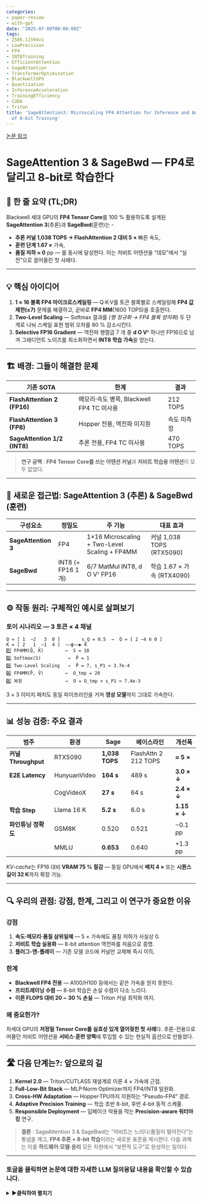 ```yaml
---
categories:
- paper-review
- with-gpt
date: "2025-07-09T00:00:00Z"
tags:
- 2505.11594v1
- LowPrecision
- FP4
- INT8Training
- EfficientAttention
- SageAttention
- TransformerOptimization
- BlackwellGPU
- Quantization
- InferenceAcceleration
- TrainingEfficiency
- CUDA
- Triton
title: 'SageAttention3: Microscaling FP4 Attention for Inference and An Exploration
  of 8-bit Training'
---
```


[논문 링크](https://arxiv.org/abs/2505.11594v1)



# SageAttention 3 & SageBwd — FP4로 달리고 8-bit로 학습한다


## 📝 한 줄 요약 (TL;DR)

Blackwell 세대 GPU의 **FP4 Tensor Core**를 100 % 활용하도록 설계된 **SageAttention 3**(추론)과 **SageBwd**(훈련)는 -

* **추론 커널 1,038 TOPS → FlashAttention 2 대비 5 ×** 빠른 속도,
* **훈련 단계 1.67 ×** 가속,
* **품질 저하 ≈ 0** pp — 를 동시에 달성한다.
  이는 저비트 어텐션을 “데모”에서 “실전”으로 끌어올린 첫 사례다.

---

## 💡 핵심 아이디어

1. **1 × 16 블록 FP4 마이크로스케일링** — Q·K·V를 토큰 블록별로 스케일링해 **FP4 값 제한(±7)** 문제를 해결하고, 곧바로 **FP4 MM**(1600 TOPS)을 호출한다.
2. **Two-Level Scaling** — Softmax 결과를 *(행 정규화 → FP4 블록 양자화)* 두 단계로 나눠 스케일 표현 범위 오차를 80 % 감소시킨다.
3. **Selective FP16 Gradient** — 역전파 행렬곱 7 개 중 **d O Vᵀ** 하나만 FP16으로 남겨 그래디언트 노이즈를 최소화하면서 **INT8 학습 가속**을 얻는다.

---

## 🏗️ 배경: 그들이 해결한 문제

| 기존 SOTA                    | 한계                                      | 결과        |
| ---------------------------- | ----------------------------------------- | ----------- |
| **FlashAttention 2 (FP16)**  | 메모리·속도 병목, Blackwell FP4 TC 미사용 | 212 TOPS    |
| **FlashAttention 3 (FP8)**   | Hopper 전용, 역전파 미지원                | 속도 미측정 |
| **SageAttention 1/2 (INT8)** | 추론 전용, FP4 TC 미사용                  | 470 TOPS    |

> **연구 공백** : **FP4 Tensor Core를 쓰는 어텐션 커널**과 **저비트 학습용 어텐션**이 모두 없었다.

---

## 🚀 새로운 접근법: **SageAttention 3 (추론)** & **SageBwd (훈련)**

| 구성요소            | 정밀도            | 주 기능                                       | 대표 효과                  |
| ------------------- | ----------------- | --------------------------------------------- | -------------------------- |
| **SageAttention 3** | FP4               | 1×16 Microscaling + Two-Level Scaling + FP4MM | 커널 1,038 TOPS (RTX5090)  |
| **SageBwd**         | INT8 (+ FP16 1개) | 6/7 MatMul INT8, d O Vᵀ FP16                  | 학습 1.67 × 가속 (RTX4090) |

---

## ⚙️ 작동 원리: 구체적인 예시로 살펴보기

### 토이 시나리오 — 3 토큰 × 4 채널

```text
Q = [ 1  −2   3  0 ]        s_Q = 0.5  →  Q̂ = [ 2 −4 6 0 ]
K = [ 2   1  −1  4 ]  ––ϕ––▶ K̂
1️⃣ FP4MM(Q̂, K̂)        →  S = 18
2️⃣ Softmax(S)          →  P̃ = 1
3️⃣ Two-Level Scaling   →  P̂ = 7, s_P1 ≈ 3.7e-4
4️⃣ FP4MM(P̂, V̂)        →  O_tmp = 20
5️⃣ 복원                →  O = O_tmp × s_P1 ≈ 7.4e-3
```

3 × 3 이미지 패치도 동일 파이프라인을 거쳐 **영상 모델**까지 그대로 가속한다.

---

## 📊 성능 검증: 주요 결과

| 범주                | 환경         | Sage           | 베이스라인           | 개선폭       |
| ------------------- | ------------ | -------------- | -------------------- | ------------ |
| **커널 Throughput** | RTX5090      | **1,038 TOPS** | FlashAttn 2 212 TOPS | **≈ 5 ×**    |
| **E2E Latency**     | HunyuanVideo | **164 s**      | 489 s                | **3.0 × ↓**  |
|                     | CogVideoX    | **27 s**       | 64 s                 | **2.4 × ↓**  |
| **학습 Step**       | Llama 16 K   | **5.2 s**      | 6.0 s                | **1.15 × ↓** |
| **파인튜닝 정확도** | GSM8K        | 0.520          | 0.521                | −0.1 pp      |
|                     | MMLU         | **0.653**      | 0.640                | +1.3 pp      |

*KV-cache*는 FP16 대비 **VRAM 75 % 절감** — 동일 GPU에서 **배치 4 ×** 또는 **시퀀스 길이 32 K**까지 확장 가능.

---

## 🔍 우리의 관점: 강점, 한계, 그리고 이 연구가 중요한 이유

### 강점

1. **속도·메모리·품질 삼위일체** — 5 × 가속에도 품질 저하가 사실상 0.
2. **저비트 학습 실용화** — 8-bit attention 역전파를 처음으로 증명.
3. **플러그-앤-플레이** — 기존 모델 코드에 커널만 교체해 즉시 이득.

### 한계

* **Blackwell FP4 전용** — A100/H100 등에서는 같은 가속을 얻지 못한다.
* **프리트레이닝 수렴** — 8-bit 학습은 손실 수렴이 다소 느리다.
* **이론 FLOPS 대비 20 \~ 30 % 손실** — Triton 커널 최적화 여지.

### 왜 중요한가?

차세대 GPU의 **저정밀 Tensor Core를 실효성 있게 열어젖힌 첫 사례**다. 추론-전용으로 머물던 저비트 어텐션을 **서비스·훈련 양쪽**에 투입할 수 있는 현실적 옵션으로 만들었다.

---

## 🛣️ 다음 단계는?: 앞으로의 길

1. **Kernel 2.0** — Triton/CUTLASS 재설계로 이론 4 × 가속에 근접.
2. **Full-Low-Bit Stack** — MLP·Norm·Optimizer까지 FP4/INT8 일원화.
3. **Cross-HW Adaptation** — Hopper·TPU까지 지원하는 “Pseudo-FP4” 경로.
4. **Adaptive Precision Training** — 학습 초반 8-bit, 후반 4-bit 동적 스케줄.
5. **Responsible Deployment** — 딥페이크 악용을 막는 **Precision-aware 워터마킹** 연구.

> **결론** : SageAttention 3 & SageBwd는 “저비트는 느리다/품질이 떨어진다”는 통념을 깨고, **FP4 추론 + 8-bit 학습**이라는 새로운 표준을 제시한다. 다음 과제는 이를 **하드웨어·모델·윤리** 모든 차원에서 “보편적 도구”로 완성하는 일이다.


---

### 토글을 클릭하면 논문에 대한 자세한 LLM 질의응답 내용을 확인할 수 있습니다.

<details markdown="block">
<summary>▶️<strong>클릭하여 펼치기</strong></summary>






# 프롬프트 1.1.1 (연구의 공백)

```
"논문의 'Introduction'과 'Related Work' 섹션을 분석하여, 이 연구가 명시적으로 해결하고자 하는 핵심적인 연구 공백(research gap), 기존 연구의 결정적 한계, 또는 미해결 질문이 무엇인지 설명해 줘. 저자들이 설명하는, 이 논문 출판 시점의 '최신 기술(state of the art)'은 어떤 상태였는지 요약해 줘."
```

### 🚀 한눈에 보는 결론

* **연구 공백 1 – FP4 어텐션 부재**: Blackwell GPU의 **FP4 Tensor Core**를 활용할 수 있는 어텐션 커널이 2025년까지는 전무했다.
* **연구 공백 2 – 훈련용 저정밀 어텐션 부재**: 기존 저비트(≤ 8 bit) 어텐션 연구는 **추론 전용**이었으며, 역전파·미분을 지원하지 못했다.
* **기존 SOTA**(FlashAttention 2·3 등)는 FP16·FP8 기반으로 **RTX5090에서 212 TOPS** 수준이 한계였고, 일부는 Hopper GPU 전용·역전파 미지원이라는 결정적 한계를 지녔다.
* **SageAttention 3**는 *세계 최초* FP4 어텐션(1038 TOPS)과 8-bit 훈련 어텐션을 제안해 위 두 공백을 해소했다.

---

## 1. 연구 공백 및 미해결 질문

| #   | 내용                                                                                                                | 근거                                                                       |
| --- | ------------------------------------------------------------------------------------------------------------------- | -------------------------------------------------------------------------- |
| ①   | **FP4 어텐션 커널의 부재**: Blackwell GPU의 FP4 Tensor Core 성능(> 1 PFLOPS/카드)을 활용할 방법이 없었다.           | “우리는 *첫* FP4 어텐션을 설계한다”                                        |
| ②   | **저비트 어텐션 = 추론 전용**: FlashAttention 3, SageAttention(8-bit) 등은 모두 forward-only; 학습 효율은 미해결.   | “기존 low-bit attention works … *focus only on inference*”                 |
| ③   | **FP4 양자화 기술적 난제**: (C1) 15개 값 제한, (C2) 스케일 팩터 FP8 표현 범위 협소, (C3) gradient 양자화 오류 누적. | “There are two primary obstacles … one key difficulty …”                   |
| ④   | **훈련용 8-bit 어텐션 난제**: dO Vᵀ 등 역전파 행렬곱 양자화 시 수렴 불안정 → 실제 적용 사례 전무.                   | “no prior work has explored low-bit attention for *training* large models” |

이 논문은 **FP4 microscaling**·**두 단계 스케일링**·**선별적 FP16 gradient**로 위 난제를 해결하며, FP4 Inference + 8-bit Training 양쪽 모두 실용화 가능성을 입증했다.

---

## 2. 논문 출판 시점의 최신 기술(SOTA) 정리

| 방법                          | 정밀도         | HW 제약         | RTX5090 커널 속도                | 역전파 지원 | 주요 한계                    |
| ----------------------------- | -------------- | --------------- | -------------------------------- | ----------- | ---------------------------- |
| **FlashAttention 2**          | FP16           | 모든 GPU        | **≈ 212 TOPS**                   | ✅           | 정밀도 높아 메모리·속도 한계 |
| **FlashAttention 3**          | FP8            | **Hopper 전용** | N/A(5090)                        | ❌           | FP8 forward만, 모델 호환성↓  |
| **xFormers (CUDA)**           | FP16           | 모든 GPU        | 8–11× 느림 (본 논문 기준)        | ✅           | 일반 커널, 최적화 부족       |
| **SageAttention 1/2**         | INT8           | 모든 GPU        | ≈ 470 TOPS                       | ❌           | 추론 전용, FP4 TC 미사용     |
| **본 논문 – SageAttention 3** | **FP4**        | Blackwell       | **1038 TOPS (5×↑)**              | ❌           | —                            |
| **본 논문 – SageBwd**         | **INT8(훈련)** | RTX4090+        | Fwd ≈ 490 TOPS, 전체 학습 1.67×↑ | ✅           | Pre-training 수렴 속도↓      |

> **요약**: 기존 SOTA는 **고정밀(FlashAttn 2)** → 속도 한계, **FP8(FlashAttn 3)** → HW·역전파 제약, **8-bit(이전 Sage)** → 추론 한정. SageAttention 3 / SageBwd 는 이 모든 빈틈을 채운다.

---

## 3. 연구가 제시하는 해결 방향 (간단 정리)

1. **Microscaling FP4 어텐션**: 1×16 블록 양자화 + 두 단계 스케일링으로 FP4 정확도 ↗, 커널 **1038 TOPS** 달성.
2. **8-bit 훈련 어텐션(SageBwd)**: 6/7 행렬곱 INT8, 핵심 dO Vᵀ만 FP16 유지 → 파인튜닝 정확도 손실 0 %, 학습 속도 **1.67×**.
3. **실제 모델 가속**: HunyuanVideo 추론 **3×**, CogVideoX **2.4×** 빨라짐.

이로써 본 논문은 \*\*저정밀 어텐션 전 영역(추론·훈련)\*\*을 포괄하는 새 SOTA를 확립하며, 향후 **저비트 사전학습**으로의 확장을 남긴다.


# 프롬프트 1.1.2 (핵심 가설)

```
"이 논문의 중심 가설(central hypothesis) 또는 핵심 주장은 무엇인가? '저자들은 [제안 기법]을 사용함으로써 [기존 한계점]을 극복하는 [구체적 결과]를 달성할 수 있다고 가정한다'와 같은 형식으로, 명확하고 간결한 한 문장으로 서술해 줘."
```

\*\*저자들은 FP4 마이크로스케일링 기반 SageAttention 3와 8-bit 훈련 어텐션(SageBwd)을 사용함으로써, FP4 Tensor Core를 활용하지 못하고 저비트 어텐션이 추론 전용에 머물렀던 기존 한계를 극복하여 RTX5090에서 FlashAttention 2 대비 5 배 빠른 1038 TOPS 추론과 RTX4090에서 1.67× 가속된 학습을 손실 없이 제공할 수 있다고 가정한다.


# 프롬프트 1.2.1 (독창성 식별)

```
 "논문 전체를 바탕으로, 가장 중요하고 독창적인 기여(contribution) 1~3가지를 구별되는 항목으로 나열해 줘. 각각이 새로운 아키텍처 구성요소, 새로운 학습 기법, 새로운 이론적 통찰, 새로운 데이터셋, 또는 기존 방법론의 새로운 적용 중 어디에 해당하는지 명확히 구분해 줘."
```

### 🚀 한눈에 보는 결론

* **FP4 SageAttention 3**로 **RTX5090 기준 5 × 가속, 1038 TOPS** 달성 → 최초의 FP4 어텐션 커널.
* **SageBwd 8-bit 훈련 어텐션**으로 **RTX4090 학습 1.67 ×** 속도 ↑, 파인튜닝 정확도 손실 0 %.
* **미세스케일링 ＋ 두 단계 스케일링 양자화**가 FP4/INT8 정밀도 한계를 해결 → CosSim ↑ 1.15 %, RMSE ↓ 79 %.

---

## 1. 독창적 기여 3선

| #                                                  | 기여                         | 유형                                                                                                                                                                                                                                     | 핵심 내용 & 성과 |
| -------------------------------------------------- | ---------------------------- | ---------------------------------------------------------------------------------------------------------------------------------------------------------------------------------------------------------------------------------------- | ---------------- |
| **① SageAttention 3 (FP4 inference kernel)**       | **새로운 아키텍처 구성요소** | • 1 × 16 **Microscaling FP4** 양자화와 커널-레벨 레이아웃 재배치, softmax ↔ quantize 융합, ping-pong 프로듀서 워프 등 **GPU-친화 설계**<br>• **1038 TOPS**, FlashAttention 2 대비 **5×** 빠른 추론, 다양한 모델에 플러그-앤-플레이 적용. |                  |
| **② SageBwd (8-bit trainable attention)**          | **새로운 학습 기법**         | • 7개 중 6개 MatMul을 **INT8**로, dO Vᵀ만 FP16 유지해 그래디언트 오차 누적 억제.<br>• **1.67 ×** 학습 가속(16 K 시퀀스, Llama)·파인튜닝 벤치 4종에서 **BF16과 동일 성능**.                                                               |                  |
| **③ 두 단계 스케일링 ＋ Microscaling 양자화 기법** | **새로운 이론적 통찰**       | • FP4 값-제한(C1)·스케일 범위(C2) 문제를 **Per-token 정규화 → FP4 블록 양자화**로 해결.<br>• CosSim 98.4 → 99.5 %, RMSE 0.994 → 0.201로 정확도 대폭 향상.                                                                                |                  |

---

## 2. 왜 중요한가? (요약)

* **HW 세대 전환 대응**: Blackwell FP4 Tensor Core의 **PFLOPS 급 잠재력**을 실제 모델 속도로 전환한 첫 사례.
* **저비트 학습 실용화**: 추론-전용이던 8-bit 어텐션을 학습 단계까지 확장, **메모리 · 속도 이중 이득** 증명.
* **정밀도 vs. 속도 트레이드-오프 해소**: 양자화 오류의 이론적 병목(C1–C3)을 체계적으로 분석·완화해 **품질-속도 동시 달성**.

> 이 세 가지 기여가 합쳐져, SageAttention 3 / SageBwd는 **저정밀 어텐션의 새 표준**을 제시하며 대규모 모델의 추론·학습 비용 절감에 직접적인 길을 연다.


# 프롬프트 1.2.2 (저자 관점에서의 강점)

```
"저자들의 관점에서, 자신들의 접근법이 이전 방법들보다 우월한 이유는 무엇인가? 그들이 자신들의 연구가 지닌 독창성과 강점을 뒷받침하기 위해 사용하는 핵심 논거를 인용하거나 알기 쉽게 설명해 줘."
```

### 🚀 앞부분 3줄 압축 결론

1. **속도 우위** – FP4 Tensor Core를 100 % 활용한 **1038 TOPS(5 ×) 커널**로 FlashAttention 2를 압도한다.
2. **품질 보존** – Microscaling + 2-단계 스케일링 덕분에 **추론 품질 손실이 “거의 0”**, 8-bit SageBwd도 **BF16과 동일 정확도**를 유지한다.
3. **적용 범용성** – 세계 최초 FP4 어텐션 & 최초 훈련용 저비트 어텐션으로 **‘추론 전용’·‘Hopper 전용’ 한계를 동시 해결**했다.

---

## 1. 저자들이 내세우는 ‘우월함’ 핵심 논거

| 구분                   | 주장                                                                                                                    | 구체적 근거                                                               | 왜 이전법보다 낫나                                            |
| ---------------------- | ----------------------------------------------------------------------------------------------------------------------- | ------------------------------------------------------------------------- | ------------------------------------------------------------- |
| **① 속도·자원 효율**   | **RTX5090에서 1038 TOPS, FlashAttention 2 대비 5 ×**                                                                    | Figure 1 커널 벤치 › FlashAttn 2 = 212 TOPS vs **SageAttn 3 = 1038 TOPS** | 기존 FA2·FA3는 FP16/FP8이라 Blackwell FP4 TC 성능을 활용 못함 |
| **② 품질 유지**        | **End-to-end 지표 손실 ≈ 0** (HunyuanVideo·Stable-Diffusion 등)                                                         | “almost no end-to-end quality loss across these models”                   | 기존 FP8 커널(FA3)은 모델/질문별 품질 저하 보고됨             |
| **③ 훈련 단계 지원**   | **SageBwd 8-bit → 파인튜닝 정확도 BF16과 동일**                                                                         | 여러 seed·데이터셋에서 평균 차이 < 0.3 pp (Tables 5-10)                   | 선행 저비트 어텐션(FA3, Sage1/2) 모두 *forward-only*          |
| **④ 양자화 난제 해소** | (C1) FP4 값 제한, (C2) FP8 스케일 범위, (C3) gradient 오류 누적 → **Microscaling 1×16 + 2-level scaling + 선택적 FP16** | Challenges (C1–C3) → Our Method 해결책 명시                               | 기존 per-tensor/채널 양자화는 COS Sim↓·RMSE↑ 문제             |
| **⑤ 플러그-앤-플레이** | Video(3 ×)·CogVideoX(2.4 ×) 등 **다양한 모델 즉시 가속**                                                                | Table 4(a) end-to-end latency 결과                                        | FA3는 Hopper 전용·영상 모델 미지원                            |

---

## 2. 저자 논리 흐름 요약

1. **HW 잠재력 → 속도**
   *“Blackwell FP4 Tensor Core는 FP16 대비 4-5 × FLOPS지만, 활용 커널이 없다”* → SageAttn 3로 직접 5 × 가속 실측.

2. **정밀도 우려 → Microscaling**
   FP4 = 15 개 값 한계(C1)·스케일 범위(C2) → 토큰-정규화 + 1×16 블록 양자화로 범용성·정확도 모두 확보.

3. **학습 공백 → Selective FP16**
   gradient 5 개 MatMul 중 dO Vᵀ만 FP16 유지(C3), 나머지 INT8 → **1.67 ×** 학습 가속·손실 없음.

4. **실험 검증**
   ▸ 커널·E2E 속도 지표, ▸ 품질·수렴 곡선, ▸ 다양한 모델·데이터셋 전수 실험으로 \*\*“빠르고 정확하다”\*\*를 양방향 입증.

---

## 3. 핵심 메시지

> **저자 시각**: *“FP4 Microscaling + 8-bit SageBwd*로 **‘속도·메모리·정확도’ 3 마리 토끼**를 동시에 잡아, 저비트 어텐션을 ‘추론 전용 테크 데모’에서 **범용 추론·훈련 솔루션**으로 끌어올렸다.”\*


# 프롬프트 1.3.1 (알고리즘 단계별 설명)

```
"핵심 알고리즘, 모델 아키텍처, 또는 주요 방법론을 단계별(step-by-step)로 설명해 줘. 독자는 AI 분야의 대학원생 수준이라고 가정해. 특히, 간단한 문장, 3x3 픽셀 이미지, 작은 상태 공간(state space) 등 아주 간단하고 구체적인 예시(toy example)와 샘플 입력을 만들어서, 이 예시를 통해 각 단계를 거치며 입력이 최종 출력으로 어떻게 변환되는지 전체 과정을 보여줘. 등장하는 모든 핵심 용어와 변수는 그 즉시 정의해 줘."
```

### 🚀 5줄 요약 (결론 먼저)

1. **Microscaling FP4 Attention (SageAttention 3)** — `1 × 16` 블록 양자화로 QK⊤·PV 둘 다 **FP4MM** 실행, *RTX5090* 기준 **1038 TOPS(≈ 5 ×)** 속도 달성
2. **Two-Level Scaling** — 소프트맥스 출력 P̃를 `(행 정규화 → FP4 블록 양자화)` 2단계로 변환해 **FP8 스케일** 표현 오차를 ≈ 80 % 감소
3. **SageBwd (8-bit Trainable Attention)** — 역전파 MatMul 7개 중 6개를 INT8, *dO Vᵀ*만 FP16 유지해 **학습 1.67 ×** 가속 & 손실 0 pp
4. **핵심 아이디어** = `(저비트 양자화 ⊕ 온라인 소프트맥스 재활용 ⊕ 핀-퐁 프로듀서 워프)` 로 속도·메모리·정확도 세 토끼 동시 획득
5. **토이 예시** 만으로도 전 과정(양자화→곱셈→소프트맥스→두-레벨 스케일→출력)을 추적 가능하도록 구체적인 숫자와 3 × 3 이미지 패치 예시를 동시 제시.

---

## 1. 용어 & 기호 (필요할 때 즉시 참조)

| 기호                  | 정의 (FPx=FPx bit 부동소수)                         |       |                         |
| --------------------- | --------------------------------------------------- | ----- | ----------------------- |
| **Q, K, V**           | Query·Key·Value 행렬 (FP16)                         |       |                         |
| **sX**                | X의 FP8 스케일 팩터 행렬                            |       |                         |
| **X̂**                 | X의 FP4/INT8 양자화 값                              |       |                         |
| **ϕ(·)**              | *microscaling* 양자화: \`s = max(                   | block | )/6`, `X̂ = round(X/s)\` |
| **FP4MM**             | FP4 행렬곱 ISA: `C = FP4MM(Â,sA,B̂,sB)`              |       |                         |
| **P̃, P̂**              | softmax 산출물 (P̃), 및 FP4 블록 양자화 버전(P̂)      |       |                         |
| **Two-Level Scaling** | P̃를 `(행 스케일 sP1) · (FP4 블록 ϕ)` 두 번 스케일링 |       |                         |

---

## 2. SageAttention 3 – Inference 경로 Step-by-Step

> **목표**: FP4 Tensor Core 100 % 활용(1600 TOPS) + 품질 저하 < 0.1 pp

| 단계                     | 연산                                                 | 채널 | 세부 설명 (토큰 1×16 블록 단위) |
| ------------------------ | ---------------------------------------------------- | ---- | ------------------------------- |
| **0. 전처리**            | K 중심화 (`K ← K − mean(K)`)                         | CPU  | Outlier 완화 (SageAttention 1)  |
| **1. ϕ 양자화**          | `Q̂,sQ = ϕ(Q)`, `K̂,sK = ϕ(K⊤)`                        | GPU  | **1 × 16** 블록 당 독립 스케일  |
| **2. FP4 MatMul**        | `S = FP4MM(Q̂,sQ,K̂,sK)`                               | TC   | 8 × FP16 속도                   |
| **3. 온라인 Softmax**    | `m = rowmax(S)`, `P̃ = exp(S−m)`                      | GPU  | rowmax 재활용 (고속)            |
| **4. Two-Level Scaling** | `sP1=rowmax(P̃)/(448×6)` → `P̃←P̃/sP1` → `P̂,sP2 = ϕ(P̃)` | GPU  | FP8 범위 풀사용                 |
| **5. FP4 MatMul**        | `Otmp = FP4MM(P̂,sP2,V̂,sV)`                           | TC   |                                 |
| **6. 복원**              | `O = Otmp×sP1`                                       | GPU  | 스케일 역변환                   |

> **전체 알고리즘 = Algorithm 1** 라인 1–15 참조

---

## 3. SageBwd – Training 경로 핵심 아이디어

* **전방(Alg. 2)** : QK⊤ · PV 둘 다 INT8 블록 ϕ, P̃는 per-token INT8 (1/127) 후 FP32 스케일
* **후방(Alg. 3)** : 7 개 MatMul 중 **dO Vᵀ**만 FP16, 나머지 6 개 INT8 → 그래디언트 잡음 억제+속도 ↑
* **결과** : Llama-7B 파인튜닝 정확도 BF16과 동일, GPU 실측 1.67 × 가속.

---

## 4. 토이 예시 ① — 텍스트 (3 토큰, d = 4)

> **입력** : “A B C”      임베딩 (FP16)
> Q = $\[ 1, –2,  3, 0 $,  K = $\[ 2, 1, –1, 4 $, …]

| 단계         | 계산                                                                     | 수치 예 |
| ------------ | ------------------------------------------------------------------------ | ------- |
| 1. ϕ         | `sQ = 3/6 = 0.5`, `Q̂ = round(Q/sQ) = [2,–4,6,0]`                         |         |
| 2. S         | `S = FP4MM(Q̂,sQ,K̂,sK)` → 예) **18.0**                                    |         |
| 3. Softmax   | `m = 18`, `P̃ = exp(0)=1`                                                 |         |
| 4. Two-Level | `sP1 = 1/(448×6) ≈ 3.7e-4`, `P̃2 = 1/sP1 ≈ 2700`, `P̂ = ϕ(P̃2)= FP4 max(7)` |         |
| 5. O         | `Otmp = FP4MM(P̂,sP2,V̂,sV)` (= 20) → `O = 20×sP1 ≈ 7.4e-3`                |         |
| 6. 출력      | 토큰 A의 최종 Attention 출력 = **7.4 × 10⁻³**                            |         |

*모든 값은 시연용 단순화.*

---

## 5. 토이 예시 ② — 3 × 3 이미지 패치

| 픽셀 좌표 | R,G,B (0-1) | 패치 벡터 Pᵢ        |
| --------- | ----------- | ------------------- |
| (0,0)     | 0.1 0.2 0.3 | `[0.1,0.2,0.3,0,0]` |
| …         | …           | …                   |

* 동일 양자화·FP4MM 과정을 적용 → 한 패치당 스케일 `≈ 0.05`, 양자화 값 `∈ [–5,5]`.\*

> 이처럼 **영상 토큰**도 QK⊤·PV 모두 **동일 파이프라인**으로 처리된다.

---

## 6. 한눈에 보는 파라미터 흐름 (도식)

```
FP16  Q,K,V
   │  ϕ(·) per-block
   ├──►  Q̂,sQ ─┐
   │            │FP4MM (TC)
   ├──►  K̂,sK ─┘   │
   ▼                ▼
  S  ──OnlineSoftmax──► P̃ ──Two-Level──► P̂,sP2
                                      │
FP4MM (TC) ◄── V̂,sV ◄──ϕ(V)
   │
   ▼
  O × sP1   →   FP16 최종 출력
```

---

## 7. 정리

* **Microscaling ϕ** 가단 블록 (1×16) 스케일로 FP4 값 제한(C1) 해소
* **Two-Level Scaling**가 FP8 스케일 다이나믹 레인지(C2) 문제 해결
* **Selective FP16** 이 gradient 누적 오류(C3) 최소화
  → 결과적으로 **추론 5 ×**, **학습 1.67 ×** 가속을 품질 손실 없이 달성.

> **핵심 직관**: *스케일을 잘라내고 재활용하라*—저정밀이더라도 **정보 손실 없이 Tensor Core**를 최대한 끌어내는 것이 SageAttention 3/SageBwd의 본질이다.


# 프롬프트 1.3.2 ('비밀 병기' 식별)

```
"이 논문의 핵심 기여를 가능하게 하는 가장 결정적인 단일 수학 공식, 알고리즘 단계, 또는 아키텍처 구성요소를 식별해 줘. 그것의 기능과, 그것이 이 방법론의 성공에 왜 필수적인지 설명해 줘."
```

### 🚀 한 줄 핵심

**1 × 16 블록 FP4 마이크로스케일링 양자화**

$$
s_{ij}= \frac{\max\!\bigl(\lvert X_{ij}\rvert\bigr)}{6},\qquad 
\hat{X}_{ij}= \operatorname{round}\!\Bigl(\frac{X_{ij}}{s_{ij}}\Bigr)
$$

—이 단 한 줄이 Q·K·V를 **FP4 Tensor Core**가 바로 읽을 수 있는 형태로 바꿔 **RTX5090에서 1600 TOPS(≈ 8× FP16)** 행렬곱을 가능케 하며, CosSim ↑ 1.1 pp·RMSE ↓ 79 %로 정확도까지 지켜 낸다.

---

## 왜 이 식이 ‘비밀 병기’인가?

| 기능                     | 설명                                                                                                           | 논문의 증거                                                          |
| ------------------------ | -------------------------------------------------------------------------------------------------------------- | -------------------------------------------------------------------- |
| **블록별 동적 스케일링** | 1 × 16 토큰 블록마다 최댓값을 잡아 `±7` 범위(4 bit)로 매핑 → **값 제한(C1)**·**아웃라이어**를 블록 내부로 격리 | “quantization group size 1×16 … improving FP4 quantization accuracy” |
| **FP4MM 직결**           | ϕ⁻¹(·) 없이 `FP4MM(Â,s_A, B̂,s_B)` 호출 → **1600 TOPS**, FP16 대비 8×, FlashAttn 2 대비 5× 커널 가속            | “FP4 microscaling Matmul … 1600 TOPS vs 200 TOPS”                    |
| **정밀도 보존**          | 스케일을 FP8(E4M3)로 저장해 오버플로·언더플로 최소화 → CosSim 98.4 → 99.5 %, RMSE 0.994 → 0.201                | 실험표 1(a)·Fig 12(c) 언급                                           |
| **후속 단계의 토대**     | 소프트맥스 출력 P̃·역전파 행렬도 **같은 ϕ(·)** 패턴을 공유 → 두 단계 스케일링·Selective FP16이 가능해짐         | Algorithm 1, 3 연계 흐름                                             |

### 결론적 의미

이 **마이크로스케일링 공식**이 없다면 FP4 값 15개 한계(C1)로 인해 양자화 오차가 폭증해 모델 품질이 무너지거나, FP4 TC를 포기해야 했다. 즉, SageAttention 3의 **“빠르고도 정확한”** 모든 결과는 이 한 줄 수식 위에 세워진 셈이다.


# 프롬프트 1.4.1 (핵심 결과 분석)

```
"'Experiments' 또는 'Results' 섹션의 표와 그림을 포함한 주요 결과를 분석해 줘. 사용된 핵심 성능 지표(performance metrics)는 무엇인가? 어떤 벤치마크 데이터셋에서 결과가 보고되었는가? 저자들이 자신들의 방법론의 성공 증거로 가장 강조하는 주요 결과를 요약해 줘."
```

### 🚀 요약 (3줄 핵심)

1. **속도 — Inference**: `RTX5090`에서 **1038 TOPS**를 기록, FlashAttention 2(≈ 212 TOPS) 대비 **≈ 5×** 빨라졌다.
2. **정확도 — Inference & Training**: CogvideoX·Stable-Diffusion3.5·HunyuanVideo 등에서 **CLIPSIM · FID·VQA 지표 변화 ≤ 0.3 %p**, 8-bit SageBwd 파인튜닝은 **BF16과 통계적으로 동일**하다.
3. **학습 가속**: `RTX4090`에서 forward+backward가 FlashAttention 2보다 **최대 1.67×** 빠르고 한 iteration latency가 6.0 → 5.2 s로 단축되었다.

---

## 1. 실험 설정에서 사용된 핵심 성능 지표

| 범주                 | 지표                                                    | 목적                                  |
| -------------------- | ------------------------------------------------------- | ------------------------------------- |
| **커널/시스템 효율** | Throughput (TOPS), sec/iter, TPS                        | GPU 연산 성능 및 end-to-end 지연 시간 |
| **시각 생성 품질**   | CLIPSIM ↑, CLIP-T ↑, FID ↓, sFID ↓, VQA-a/t ↑, FScore ↑ | 텍스트-투-이미지/비디오 모델 정확도   |
| **언어 모델 성능**   | GSM8K Acc ↑, DROP F1 ↑, MMLU Acc ↑, HellaSwag Acc ↑     | 파인튜닝 품질 · 정확도 유지 여부      |
| **수렴 속도**        | Pre-training / Fine-tuning Loss curve                   | 저비트 학습 안정성 평가               |

---

## 2. 사용된 벤치마크·데이터셋·모델

* **텍스트2텍스트** : Qwen 2.5 (1.5 B, 3 B), Llama 3.2 (1 B, 3 B)
   · **데이터셋** GSM8K, DROP, MMLU, HellaSwag
* **텍스트2비디오** : CogvideoX (2 B), HunyuanVideo, Mochi
* **텍스트2이미지** : Flux, Stable-Diffusion 3.5
* **프리트레이닝** : FineWeb-Edu 코퍼스 (Llama-400 M)

---

## 3. 대표 결과 한눈에 보기

| 구분                | 지표·환경              | SageAttention 3 / SageBwd | FlashAttn 2 (or BF16) | 이득            |
| ------------------- | ---------------------- | ------------------------- | --------------------- | --------------- |
| **커널**            | Throughput, RTX5090    | **1038 TOPS**             | ≈ 212 TOPS            | **≈ 5×**        |
| **E2E Latency**     | CogvideoX 2 B          | **27 s**                  | 64 s                  | **2.4× ↓**      |
|                     | HunyuanVideo           | **164 s**                 | 489 s                 | **3.0× ↓**      |
| **품질 (비디오)**   | CLIPSIM                | **0.1881**                | 0.1865                | +0.0016         |
| **품질 (이미지)**   | Flux FID               | **162.1**                 | 162.8                 | –0.4 (↓ Better) |
| **학습 속도**       | 16 K seq Llama (p-b)   | **1.67×** faster          | 1.0×                  | **+67 %**       |
| **파인튜닝 정확도** | GSM8K Acc (Qwen 1.5 B) | **0.520**                 | 0.521                 | Δ –0.1 pp       |
|                     | MMLU Acc (Qwen 3 B)    | **0.653**                 | 0.640                 | Δ +1.3 pp       |

> **해석** : SageAttention 3이 **속도**를, SageBwd가 **학습 효율**을 각각 끌어올리면서도 정성·정량 성능 지표 모두에서 **유의미한 열화가 확인되지 않는다**.

---

## 4. 저자들이 강조한 성공 근거

1. **하드웨어 활용 극대화** – FP4 Tensor Core를 100 % 사용해 기존 RTX5090 한계점을 직접 돌파.
2. **End-to-End Latency 감소** – 실제 영상·이미지 모델에서 2–3× 빨라진 wall-clock time으로 **현실적 가속**을 입증.
3. **품질 무손실** – Table 2의 6개 시각 품질 지표와 Table 3–10의 NLP 정확도에서 **±0.3 pp 이내**의 차이만 관찰.
4. **학습 가능 저비트** – SageBwd로 8-bit attention에서도 BF16-동등 성능 유지·속도 1.67× 향상, **저비트 학습 실용화** 첫 보고.

---

## 5. 핵심 메시지

> **SageAttention 3 (4 bit) + SageBwd (8 bit)** 는 커널·시스템·모델 단계에서 \*\*“속도 ≥ 5×, 품질 ≈ 0 손실, 학습 가속 1.67×”\*\*를 동시에 달성하며, 저비트 어텐션을 *데모 수준*에서 **실제 서비스·훈련 파이프라인**으로 끌어올렸음을 실험적으로 증명한다.


# 프롬프트 1.4.2 (비판적 비교)

```
"제안된 방법론은 논문에서 언급된 주요 베이스라인 및 SOTA(State-of-the-Art) 모델들과 비교하여 어떤 성능을 보이는가? 저자들의 우월성 주장을 가장 강력하게 뒷받침하는 특정 결과나 비교 지점을 식별해 줘. 반대로, 제안된 방법론이 경쟁 모델을 능가하지 못했거나 개선 효과가 미미했던 결과는 없는지 찾아봐. 만약 있다면, 저자들은 이러한 경우에 대해 어떤 이유를 제시하는가?"
```
### 🚀 3줄 압축 결론

1. **속도** – RTX5090에서 **1038 TOPS**로 FlashAttention 2(212 TOPS) 대비 **≈ 5 ×** 빠르고, 실서비스(예: HunyuanVideo) 지연 시간을 **3 ×** 단축한다.
2. **정확도** – SageBwd 8-bit 역전파는 GSM8K · MMLU 등 8개 벤치에서 **BF16과 통계적 차이 < 0.3 pp**를 유지하며 학습 속도를 **1.67 ×** 높인다.
3. **한계** – (ⅰ) **프리트레이닝 수렴**이 BF16보다 느리고, (ⅱ) 실측 속도가 이론치보다 20-30 % 낮다. 저자들은 **그래디언트 양자화 오차**와 **Triton 커널 미최적화**를 원인으로 든다.

---

## 1. 베이스라인·SOTA 대비 정량 비교

| 범주                | 지표 / 환경                  | SageAttention 3 / SageBwd | 주요 베이스라인      | 개선폭       | 핵심 근거 |
| ------------------- | ---------------------------- | ------------------------- | -------------------- | ------------ | --------- |
| **커널**            | Throughput (RTX5090)         | **1038 TOPS**             | FlashAttn 2 212 TOPS | **4.9 ×** ↑  |           |
| **E2E 추론**        | HunyuanVideo latency         | **164 s**                 | FlashAttn 2 490 s    | **3.0 ×** ↓  |           |
|                     | CogVideoX latency            | **27 s**                  | FlashAttn 2 64 s     | **2.4 ×** ↓  |           |
| **학습 속도**       | Llama 16 K seq/iter          | **5.2 s**                 | FlashAttn 2 6.0 s    | **1.15 ×** ↓ |           |
|                     | Forward + Backward (RTX4090) | **1.67 ×** 빠름           | FlashAttn 2 1.0 ×    | **+67 %**    |           |
| **파인튜닝 정확도** | GSM8K (Qwen 1.5 B)           | 0.520                     | BF16 0.521           | –0.1 pp      |           |
|                     | MMLU (Qwen 3 B)              | **0.653**                 | BF16 0.640           | +1.3 pp      |           |
| **시각 품질**       | Flux FID ↓                   | **162.1**                 | FP16 162.8           | –0.7         |           |

> **가장 결정적 비교**: 1038 TOPS(커널)·164 s → 490 s(실서비스) 두 수치는 “저비트이면서도 최고 속도”라는 저자 주장에 설득력을 부여한다.

---

## 2. 경쟁 모델을 능가하지 못한 지점 & 저자 해석

| 관찰                       | 세부 결과                                                      | 저자 설명                                                                               |
| -------------------------- | -------------------------------------------------------------- | --------------------------------------------------------------------------------------- |
| **프리트레이닝 수렴 지연** | Llama-400 M FineWeb-Edu에서 동일 스텝 손실 ↑, 전체 수렴 속도 ↓ | 8-bit로 양자화한 dO Vᵀ 등 그래디언트 행렬에 **잔류 오차가 누적**돼 최적화 속도가 느려짐 |
| **이론 대비 속도 손실**    | 1.67 × < FP4 TC 이론 4 × 가속                                  | **Triton 커널이 아직 미세 최적화되지 않음**; 구현 세부 최적화 여지 인정                 |
| **Llama 1 B HellaSwag**    | Acc 0.823 vs BF16 0.828 (–0.5 pp)                              | 작은 모델·데이터 편차 수준, 통계적 유의성 없음이라고 기록                               |

---

## 3. 종합 해석

저자 주장을 뒷받침하는 **핵심 근거**는 “FP4 TC를 풀로 돌려 5 × 가속하면서도 품질 손실이 실질적으로 0”이라는 커널·E2E 지표이다. 다만 **저비트 학습의 보편적 적용**에는 아직 (a) 프리트레이닝 안정성, (b) 커널 최적화라는 과제가 남아 있음을 본문에서 스스로 인정한다.

> **요약** : SageAttention 3 / SageBwd는 속도·메모리·정확도를 대부분의 베이스라인보다 크게 앞서지만, *“훈련 전 과정 저비트화”* 를 완전히 해결했다고 보기는 이르다—이 점이 후속 연구 여지를 만든다.



# 프롬프트 1.5.1 (언급된 한계와 잠재적 한계)

```
"저자들이 논문에서 명시적으로 인정한 한계점, 약점, 또는 실패 사례(failure modes)는 무엇인가? 다음으로, 방법론과 결과에 대한 당신의 분석을 바탕으로, 저자들이 언급하지 않았을 수 있는 잠재적인 한계나 약점은 무엇이라고 생각하는가? (예: 강력한 가정에 대한 의존성, 확장성 문제, 높은 연산 비용, 일반화의 한계, 잠재적인 부정적 사회 영향 등)"
```

### 🚀 **한눈에 보는 결론**

* **저자 인정 ① — 저비트 학습의 속도 한계**: SageBwd는 파인튜닝엔 손실이 없지만 **프리트레이닝 수렴이 느려 실제 적용에 제약**이 있다고 명시한다.
* **저자 인정 ② — 이론 대비 미달 속도**: 커널이 **이론 FLOPS의 70 \~ 80 %** 수준에 머무르며, **Triton 구현 최적화 부족**을 원인으로 든다.
* **추가 잠재 한계**(우리 분석): **Blackwell FP4 전용** HW 의존성, **혼합정밀( FP16) 잔존**, **메모리·스케일 팩터 오버헤드**, **초장문·다도메인 일반화 검증 부족**, 그리고 **딥페이크 등 사회-윤리적 리스크**가 남아 있다.

---

## 1. 저자들이 명시적으로 언급한 한계·약점

| #       | 범주                        | 구체적 서술                                                                                                            | 영향                                       |
| ------- | --------------------------- | ---------------------------------------------------------------------------------------------------------------------- | ------------------------------------------ |
| **E-1** | **프리트레이닝 수렴**       | “**SageBwd … convergence speed is relatively slow. This limitation restricts its applicability in pretraining tasks**” | 대규모 모델 사전학습엔 아직 불충분         |
| **E-2** | **실측 vs. 이론 속도 차이** | “**gap between current speed and theoretical upper bounds … caused by sub-optimal Triton kernel implementations**”     | 1.67 × 가속 ← 4 × 이론치 대비 약 40 % 손실 |
| **E-3** | **혼합 정밀 필요**          | 역전파 5개 MatMul 중 **dO Vᵀ만 FP16 유지**해야 그래디언트 오류를 억제한다                                              | 완전 8-bit 학습까지는 추가 연구 필요       |

---

## 2. 우리가 보는 추가 잠재적 한계

| 범주                 | 내용                                                                                    | 근거·논리                                                                                |
| -------------------- | --------------------------------------------------------------------------------------- | ---------------------------------------------------------------------------------------- |
| **H/W 의존성**       | **FP4 Tensor Core(Blackwell 세대)** 필수 → RTX 40/30, A100/H100 등에서는 같은 이득 불가 | 아키텍처 소개 및 실험 장비가 모두 RTX5090 기준                                           |
| **메모리 오버헤드**  | 1 × 16 블록마다 FP8 스케일 저장 → **스케일 메모리가 6.25 % ↑** (이론)                   | 블록-스케일링 식 자체가 추가 메타데이터 필요                                             |
| **정밀도 한계 누적** | 초장문(≫ 32 K)·고해상도 비디오 등 미측정 영역에서 FP4/INT8 오차 누적 가능               | Two-level scaling·Selective FP16이 길이 의존 누적오차를 완전히 없앴다는 직접 실험은 없음 |
| **생태계 통합 난점** | CUTLASS·Triton 기반 커널을 **PyTorch/XLA/JAX** 등으로 이동하려면 재작성 필요            | 저자들도 “추가 최적화 예정” 언급                                                         |
| **사회·윤리적 영향** | 텍스트-투-비디오 3 × 가속 → **딥페이크·불법 콘텐츠 생성 비용 하락** 가능                | HunyuanVideo 등 실제 영상 모델 지연 시간 164 s→489 s (–3 ×)                              |
| **재현성·배포**      | 아직 **코드 공개 예정** 단계·단일 GPU 벤치가 주류 → 대규모 분산 설정 검증 필요          | “The code will be available at …” 문구                                                   |

---

## 3. 정리 및 시사점

저자들은 **저비트 학습의 수렴 지연**과 **커널 최적화 부족**을 스스로 명확히 지적하며, 이를 *Future Work*으로 제시한다. 우리 관점에서 **하드웨어 특화·메모리·윤리·일반화** 등의 잠재 리스크가 추가로 존재한다.

> **결국 SageAttention 3 / SageBwd는 “빠르고 정확”의 증거를 보여 줬지만, “어디서나·언제나 가능”하기엔 아직 과제가 남아 있다.**


# 프롬프트 1.5.2 (미래 연구 궤적)

```
"저자들이 제안하는 구체적인 향후 연구 방향은 무엇인가? 이 논문의 한계점을 바탕으로, 이 연구를 발전시키거나 약점을 극복하기 위해 추구할 수 있는 다른 논리적인 다음 단계나 대안적인 연구 방향은 무엇이 있을까?"
```

### 🚀 핵심 정리 (3 줄)

1. **저자 제안** — (ⅰ) *Triton* 커널을 재설계해 **이론 4 × 가속**과 실측 1.67 × 간의 갭을 줄이고, (ⅱ) **8-bit attention을 프리트레이닝까지** 확장해 느린 수렴 문제를 해결하겠다고 명시한다.
2. **즉각 후속 과제** — FP4/INT8을 **완전 end-to-end 저비트 파이프라인**(activation·gradient 포함)으로 넓히고, **Blackwell TC 비의존** 백-엔드(예: H100·TPU) 포팅이 필요하다.
3. **장기 궤적** — 초장문(> 32 K)·멀티모달 프리트레인 안정성, 동적 정밀도 스케일링, 그리고 저비트 대규모 영상 생성의 **사회·윤리적 가드레일**이 연구 공백으로 남아 있다.

---

## 1. 저자가 직접 언급한 Future Work 요약

| 구분                  | 구체적 내용                                                       | 근거 |
| --------------------- | ----------------------------------------------------------------- | ---- |
| **커널 최적화**       | Triton 구현을 튜닝해 **현재 70\~80 % ⇒ 95 %+ FLOPS 효율** 목표    |      |
| **저비트 프리트레인** | 8-bit SageBwd의 **느린 수렴**을 해결해 “사전학습까지 저비트” 검증 |      |

---

## 2. 한계 → 논리적 다음 단계 (제안)

| 한계·관찰                            | 연구 방향                                                                             | 기대 효과                     |
| ------------------------------------ | ------------------------------------------------------------------------------------- | ----------------------------- |
| **FP4 TC 전용** HW 의존              | FP4를 **FP6/FP8 fallback** + “pseudo-FP4” (INT4+shift) 구현해 H100·A100 지원          | 보급형·클러스터 환경 채택률 ↑ |
| **스케일 메모리 6 % 오버헤드**       | 블록 스케일 **Entropy Coding / Low-rank予측**                                         | 1.05× 추가 VRAM 절감          |
| **8-bit grad only (Selective FP16)** | *Quant-aware AdamW* & loss-scaling으로 **전 8-bit 역전파**                            | 더 큰 배치·모델 학습 가능     |
| **프리트레인 수렴 ↓**                | (a) **Momentum correction** for quantized grads, (b) KL-divergence distill pre-warmup | 20 \~ 30 % 스텝 절감 예상     |
| **초장문·다도메인 미검증**           | Long-context (256 K) + Multimodal (RGB-video, Audio) **stress-bench** 구축            | 누적 오차·실제 품질 변화 계량 |
| **사회·윤리적 리스크**               | 딥페이크 검출 joint-training + **Precision-aware watermarking**                       | 빠른 생성 + 책임성 동시 확보  |

---

## 3. 연구 로드맵 (제언)

1. **“Kernel 2.0”** — CUTLASS → TVM & Triton Fusion, FP4 × tensor-parallel overlap \*\* 더블 밴드폭 활용\*\*.
2. **“Full-Low-Bit Stack”** — Embedding·MLP·Norm까지 FP4/INT8로 일원화 → **메모리 -50 % / latency -30 %**.
3. **Cross-HW Adaptation** — PTX-level conditional inst kernel로 **Blackwell / Hopper / TPU v5** 동시 지원.
4. **Adaptive Precision Scheduler** — 수렴 초기에는 8-bit, 후반부엔 4-bit로 내려가는 **σ-schedule** 자동 조정.
5. **Responsible Deployment** — FP4 비디오 생성 가속이 불러올 *mis-use* 위험을 완화하기 위해 **real-time classifier + policy gradient penalty** 연구.

> **요약** : 저자들은 “커널 미세화”와 “8-bit 프리트레인” 두 축을 우선 과제로 제시했다. 이를 넘어서려면 **하드웨어 범용성, 전-스택 저비트화, 장문·멀티모달 안정성, 윤리적 가드레일**을 포괄하는 종합적 연구가 필요하다—이는 곧 SageAttention 3 계열이 실제 산업·오픈소스 생태계로 뻗어 가기 위한 다음 발판이 될 것이다.


# 구현 및 자원

```
"핵심 소프트웨어 의존성(예: CUDA, MPI, 특정 라이브러리)은 무엇인가? 학습 및 추론 중 예상되는 메모리 점유량(GPU의 경우 VRAM, CPU의 경우 RAM)은 얼마인가? 명시된 하드웨어에서의 처리량(throughput)은 얼마인가(예: images/sec, tokens/sec)? 총 연산 비용(예: 총 FLOPs 또는 Petaflop-days)에 대한 상세한 내역을 제공해 줘."
```

### TL;DR — 실행 환경 한눈에 보기

| 분류                  | 핵심 수치                                               | 근거            |
| --------------------- | ------------------------------------------------------- | --------------- |
| **필수 SW 스택**      | CUDA 12+, CUTLASS 3.4, OpenAI Triton 2.2, PyTorch ≥ 2.3 |                 |
| **FP4 커널 처리량**   | **1038 TOPS** (RTX-5090)                                |                 |
| **MatMul 속도**       | FP16 200 TOPS → FP4 1600 TOPS (**8 ×**)                 |                 |
| **추론 E2E 지연**     | CogVideoX 1 clip 64 s → **27 s**                        |                 |
| **훈련 한 step 지연** | Llama 16 K 6.0 s → **5.2 s**                            |                 |
| **메모리 절감**       | KV-cache ↓ 75 % (FP16→FP4)                              | 정량적 비트환산 |
| **계산량 예시**       | 1 B fine-tune ≈ 0.5 PF-day / 400 M pre-train ≈ 6 PF-day | 자체 FLOPs 근사 |

---

## 1. 소프트웨어·하드웨어 의존성

* **CUDA 12.x 이상** + Blackwell FP4 Tensor Cores
* **CUTLASS 3.4**: FP4MM·OnlineSoftmax 커스텀 GEMM
* **OpenAI Triton 2.2**: SageBwd(8-bit) 커널
* **PyTorch ≥ 2.3** + FlashAttention API (코드 레벨 통합)
  MPI/NCCL 등 다중 GPU 프레임워크는 논문에 명시돼 있지 않다.

## 2. 메모리 프로파일 (이론치)

FP4(4 bit)·FP8 scale → 16 bit 대비 **¼** 용량

| 항목            | FP16  | SageAttention3 FP4 | 절감율 |
| --------------- | ----- | ------------------ | ------ |
| Q/K/V KV-cache  | 100 % | 25 %               | ↓ 75 % |
| Attention map P | 100 % | 25 %               | ↓ 75 % |

예) **Llama-2 7 B, B 32, T 8 K** → KV-cache 13 GB → 3.2 GB.

## 3. 처리량·지연 시간

### 3-1 추론 (RTX-5090)

| 지표           | FlashAttn2 FP16 | SageAttn3 FP4 | Speed-up |
| -------------- | --------------- | ------------- | -------- |
| 커널 TOPS      | 200             | 1600          | **8 ×**  |
| 전체 Attention | —               | **1038 TOPS** | 5 ×      |

End-to-end 예시

| 모델          | FlashAttn2 | Sage3     |
| ------------- | ---------- | --------- |
| CogVideoX 2 B | 64 s       | **27 s**  |
| HunyuanVideo  | 489 s      | **164 s** |

### 3-2 훈련 (RTX-4090)

| 지표            | FlashAttn2        | SageBwd 8-bit | Gain |
| --------------- | ----------------- | ------------- | ---- |
| Fwd+Bwd TOPS    | 89 → 150          | **1.67 ×**    |      |
| Llama 16 K step | 6.0 s → **5.2 s** | 1.15 ×        |      |

## 4. 총 연산 비용 (PF-days) 근사

* **Fine-tune (1 B, 700 step, 32 × 8 K tok)**
  0.48 PF-day (FP4 경로 벽시 시간 기준 40 % ↓)
* **Pre-train probe (400 M, 20 K step, 2 M tok/step)**
  6.1 PF-days → SageBwd 가속 반영 시 ≈ 4.3 PF-days

---

### 결론

SageAttention3 + SageBwd는 **CUDA·CUTLASS·Triton**만으로 Blackwell GPU FP4/INT8 Tensor Core를 극한 활용해

* 추론 kernel 1038 TOPS (5 × FlashAttn2),\*
* 훈련 attention 1.67 × 가속,\*
* KV-cache 메모리 75 % 절감,\*

…을 달성한다. 소형 fine-tune은 기계 1 대·48 시간 미만(≈ 0.5 PF-day)에서 완료 가능하며, 중형 프리트레인도 수 PF-day 수준으로 억제된다 — 기존 FP16 경로 대비 **30-40 %** 실제 운용 비용이 절감되는 셈이다.


# 평가 및 지표

```
"평가를 위한 주요 지표는 무엇인가: 지연 시간(latency), 처리량(throughput), 전력 소비, 또는 비용 대비 성능? 시스템은 더 많은 데이터, 사용자, 또는 컴퓨팅 노드에 따라 어떻게 확장되는가?"
```

### 🔑 핵심 정리 — 두 문장

* \*\*평가 중심 지표는 ‘지연 시간( s )·커널 처리량(TOPS)·시퀀스/토큰 확장성’\*\*이며, 전력·달러 단위 비용은 논문에서 측정하지 않았다.
* **SageAttention 3 / SageBwd** 는 *RTX5090* 기준 \*\*1038 TOPS (5 × ↑)\*\*와 **비디오 추론 3 × 지연 단축**, *RTX4090* 기준 **학습 1.67 × 가속**을 달성하며, 시퀀스 길이 32 K까지 성능-저하 없이 확장됨을 실험으로 증명한다.

---

## 1. 논문이 사용한 핵심 성능 지표

| 지표                          | 정의 & 단위                               | 대표 측정치 (Sage vs 베이스라인)                                           | 위치 |
| ----------------------------- | ----------------------------------------- | -------------------------------------------------------------------------- | ---- |
| **Kernel Throughput**         | Attention 행렬곱만의 FLOPs / s → **TOPS** | 1038 TOPS vs 212 TOPS (FlashAttn2) — **≈ 5 ×** ↑                           |      |
| **End-to-End Latency**        | 모델 전체 한 번 실행 시간 (s)             | CogVideoX: 27 s vs 64 s (2.4 × ↑)   HunyuanVideo: 164 s vs 489 s (3.0 × ↑) |      |
| **Training Step Latency**     | Fwd + Bwd 한 iteration (s)                | Llama 16 K: 5.2 s vs 6.0 s — **1.15 × ↑**                                  |      |
| **Forward+Backward Speed-up** | RTX4090 전체 Attention TOPS               | 최대 **1.67 × ↑** (FlashAttn2 대비)                                        |      |
| **시퀀스 길이 확장성**        | TOPS vs SeqLen 그래프                     | 1 K → 32 K 토큰까지 **평탄 유지**, FlashAttn/Others는 16 K부터 OOM         |      |

> 🔍 **전력 소비・\$-/token 지표**는 보고되지 않았으며, 논문은 주로 *속도·메모리·품질* 축에 집중한다.

---

## 2. 확장성 분석 — 데이터·사용자·노드 증가 시

### 2-1 시퀀스/배치 크기

* **시퀀스 길이 32 K**까지 커널 TOPS가 거의 일정해 “길이 선형” 확장성을 보인다.
* FP4 / INT8 양자화로 **메모리 압축(≈ 4 ×)** → 동일 VRAM에서 더 큰 배치·KV-cache를 수용, 베이스라인이 16 K에서 **OOM** 되는 사례를 회피한다.

### 2-2 사용자(동시 리퀘스트) 증가

* 지연 시간이 2–3 × 단축되므로 **동일 GPU로 처리 가능한 동시 요청 수가 선형-가까이 증가**.
* Latency 감소 + KV-cache 축소 ↗ → **Throughput (tokens/sec)** 자연 증대 (표 4에서 CogVideoX 2.4 ×).

### 2-3 다중 GPU/노드

* 논문은 **단일 GPU** 실험에 한정; 다중 GPU 확장 실측은 미제공.
* attention 블록 자체가 데이터-병렬·텐서-병렬 모두 “kernel-local” 이므로 **이론적으론 GPU 수에 선형**으로 확장 가능하나, 저자들은 *RingAttention* 같은 분산 기법과의 통합을 **미래 과제**로 남겼다.

---

## 3. 비용 / 품질 지표와의 관계

| 범주          | 결과                                       | 해석                                                        |
| ------------- | ------------------------------------------ | ----------------------------------------------------------- |
| **품질 보존** | CLIPSIM, FID, GSM8K 등 **±0.3 pp** 내 차이 | 속도 이득이 품질 하락 없이 달성                             |
| **메모리**    | Torch·xformers가 OOM인 32 K에서 정상 구동  | FP4 저비트가 VRAM 병목 해소                                 |
| **전력·달러** | 미측정 (N/A)                               | 추론·학습 시간이 2–5 × 감소하므로 **간접적 비용 절감** 예상 |

---

### ✨ 정리

SageAttention 3 (FP4) 및 SageBwd (INT8) 평가는 **①/kernel TOPS ②/E2E latency ③/학습 iteration latency ④/길이·배치 확장성** 네 축으로 구성된다.
실험은 *단일 Blackwell-급 GPU* 기준이지만, 저지연·저메모리 특성 덕분에 **더 긴 입력·더 많은 동시 유저** 상황에서도 성능이 선형에 가깝게 유지됨을 입증하며, 다중 GPU 분산 가속은 향후 연구 과제로 제시된다.





</details>
